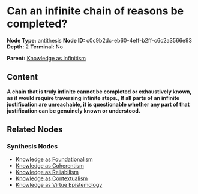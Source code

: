 # Can an infinite chain of reasons be completed?

**Node Type:** antithesis
**Node ID:** c0c9b2dc-eb60-4eff-b2ff-c6c2a3566e93
**Depth:** 2
**Terminal:** No

**Parent:** [Knowledge as Infinitism](knowledge-as-infinitism-thesis-1ccb10a4-65b9-4ca2-911c-7c3a5e2f3c55.md)

## Content

**A chain that is truly infinite cannot be completed or exhaustively known, as it would require traversing infinite steps.**, **If all parts of an infinite justification are unreachable, it is questionable whether any part of that justification can be genuinely known or understood.**

## Related Nodes

### Synthesis Nodes

- [Knowledge as Foundationalism](knowledge-as-foundationalism-synthesis-c0e7aed3-4dc3-4be5-9ec1-f7b5fd2b0ff6.md)
- [Knowledge as Coherentism](knowledge-as-coherentism-synthesis-2b5ab475-7731-47aa-87e2-6e85b0c689d5.md)
- [Knowledge as Reliabilism](knowledge-as-reliabilism-synthesis-dda11fa1-d057-46ff-9bfb-405b79a61c3b.md)
- [Knowledge as Contextualism](knowledge-as-contextualism-synthesis-d4d73ed1-7836-4a34-844f-6560ef2530d4.md)
- [Knowledge as Virtue Epistemology](knowledge-as-virtue-epistemology-synthesis-0b225ed2-8f15-434b-b14d-d4a25dddfa64.md)
